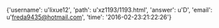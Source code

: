 {'username': u'lixue12', 'path': u'xz1193/1193.html', 'answer': u'D', 'email': u'freda9435@hotmail.com', 'time': '2016-02-23:21:22:26'}